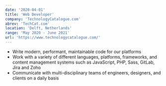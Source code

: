 ```yaml
---
date: '2020-04-01'
title: 'Web Developer'
company: 'TechnologyCatalogue.com'
abrev: 'TechCat.com'
location: 'Delft, Netherlands'
range: 'May 2020 - June 2021'
url: 'https://www.technologycatalogue.com/'
---
```


- Write modern, performant, maintainable code for our platforms
- Work with a variety of different languages, platforms, frameworks, and content management systems such as JavaScript, PHP, Sass, GitLab, Jira and Zoho
- Communicate with multi-disciplinary teams of engineers, designers, and clients on a daily basis
